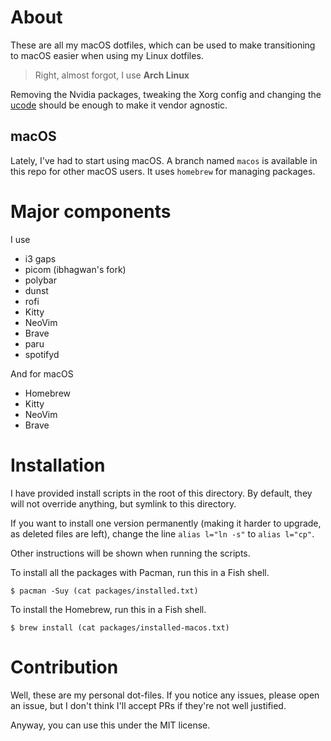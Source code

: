 # About

These are all my macOS dotfiles, which can be used to make transitioning to macOS easier when using my Linux dotfiles.

> Right, almost forgot, I use **Arch Linux**

Removing the Nvidia packages, tweaking the Xorg config and changing the [ucode](https://wiki.archlinux.org/index.php/Microcode) should be enough to make it vendor agnostic.

## macOS

Lately, I've had to start using macOS. A branch named `macos` is available in this repo for other macOS users. It uses `homebrew` for managing packages.

# Major components

I use
- i3 gaps
- picom (ibhagwan's fork)
- polybar
- dunst
- rofi
- Kitty
- NeoVim
- Brave
- paru
- spotifyd

And for macOS
- Homebrew
- Kitty
- NeoVim
- Brave

# Installation

I have provided install scripts in the root of this directory. By default, they will not override anything, but symlink to this directory.

If you want to install one version permanently (making it harder to upgrade, as deleted files are left), change the line `alias l="ln -s"` to `alias l="cp"`.

Other instructions will be shown when running the scripts.

To install all the packages with Pacman, run this in a Fish shell.
```shell
$ pacman -Suy (cat packages/installed.txt)
```

To install the Homebrew, run this in a Fish shell.
```shell
$ brew install (cat packages/installed-macos.txt)
```
# Contribution

Well, these are my personal dot-files. If you notice any issues, please open an issue, but I don't think I'll accept PRs if they're not well justified.

Anyway, you can use this under the MIT license.
